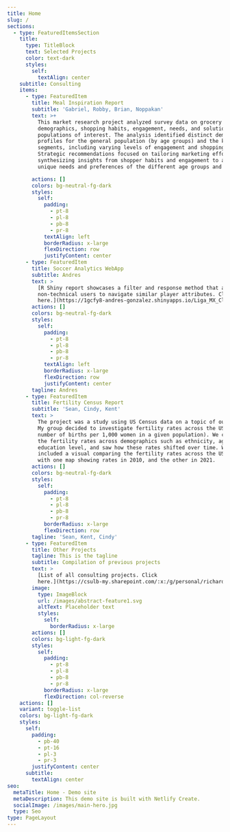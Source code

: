 ```yaml
---
title: Home
slug: /
sections:
  - type: FeaturedItemsSection
    title:
      type: TitleBlock
      text: Selected Projects
      color: text-dark
      styles:
        self:
          textAlign: center
    subtitle: Consulting
    items:
      - type: FeaturedItem
        title: Meal Inspiration Report
        subtitle: 'Gabriel, Robby, Brian, Noppakan'
        text: >+
          This market research project analyzed survey data on grocery shopping
          demographics, shopping habits, engagement, needs, and solutions for
          populations of interest. The analysis identified distinct demographic
          profiles for the general population (by age groups) and the key
          segments, including varying levels of engagement and shopping habits.
          Strategic recommendations focused on tailoring marketing efforts and
          synthesizing insights from shopper habits and engagement to address
          unique needs and preferences of the different age groups and segments.

        actions: []
        colors: bg-neutral-fg-dark
        styles:
          self:
            padding:
              - pt-8
              - pl-8
              - pb-8
              - pr-8
            textAlign: left
            borderRadius: x-large
            flexDirection: row
            justifyContent: center
      - type: FeaturedItem
        title: Soccer Analytics WebApp
        subtitle: Andres
        text: >
          [R Shiny report showcases a filter and response method that allows
          non-technical users to navigate similar player attributes. Click
          here.](https://1gcfy8-andres-gonzalez.shinyapps.io/Liga_MX_Clausura_2024_Recommendation_Tool/)
        actions: []
        colors: bg-neutral-fg-dark
        styles:
          self:
            padding:
              - pt-8
              - pl-8
              - pb-8
              - pr-8
            textAlign: left
            borderRadius: x-large
            flexDirection: row
            justifyContent: center
        tagline: Andres
      - type: FeaturedItem
        title: Fertility Census Report
        subtitle: 'Sean, Cindy, Kent'
        text: >
          The project was a study using US Census data on a topic of our choice.
          My group decided to investigate fertility rates across the US (the
          number of births per 1,000 women in a given population). We compared
          the fertility rates across demographics such as ethnicity, age and
          education level, and saw how these rates shifted over time. We also
          included a visual comparing the fertility rates across the US states,
          with one map showing rates in 2010, and the other in 2021.
        actions: []
        colors: bg-neutral-fg-dark
        styles:
          self:
            padding:
              - pt-8
              - pl-8
              - pb-8
              - pr-8
            borderRadius: x-large
            flexDirection: row
        tagline: 'Sean, Kent, Cindy'
      - type: FeaturedItem
        title: Other Projects
        tagline: This is the tagline
        subtitle: Compilation of previous projects
        text: >
          [List of all consulting projects. Click
          here.](https://csulb-my.sharepoint.com/:x:/g/personal/richard_diazdeleon01_student_csulb_edu/EacMcN_ShCFChB2bZSbfsQABUmo286BNPKFPDhwvZ-kFCQ?e=acxAAn)
        image:
          type: ImageBlock
          url: /images/abstract-feature1.svg
          altText: Placeholder text
          styles:
            self:
              borderRadius: x-large
        actions: []
        colors: bg-light-fg-dark
        styles:
          self:
            padding:
              - pt-8
              - pl-8
              - pb-8
              - pr-8
            borderRadius: x-large
            flexDirection: col-reverse
    actions: []
    variant: toggle-list
    colors: bg-light-fg-dark
    styles:
      self:
        padding:
          - pb-40
          - pt-16
          - pl-3
          - pr-3
        justifyContent: center
      subtitle:
        textAlign: center
seo:
  metaTitle: Home - Demo site
  metaDescription: This demo site is built with Netlify Create.
  socialImage: /images/main-hero.jpg
  type: Seo
type: PageLayout
---
```

